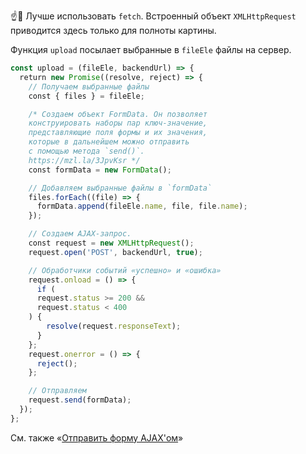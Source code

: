 ☝️🧐 Лучше использовать `fetch`. Встроенный объект `XMLHttpRequest` приводится здесь только для полноты картины.

Функция `upload` посылает выбранные в `fileEle` файлы на сервер.

```javascript
const upload = (fileEle, backendUrl) => {
  return new Promise((resolve, reject) => {
    // Получаем выбранные файлы
    const { files } = fileEle;

    /* Создаем объект FormData. Он позволяет
    конструировать наборы пар ключ-значение,
    представляющие поля формы и их значения,
    которые в дальнейшем можно отправить
    с помощью метода `send()`.
    https://mzl.la/3JpvKsr */
    const formData = new FormData();

    // Добавляем выбранные файлы в `formData`
    files.forEach((file) => {
      formData.append(fileEle.name, file, file.name);
    });

    // Создаем AJAX-запрос.
    const request = new XMLHttpRequest();
    request.open('POST', backendUrl, true);

    // Обработчики событий «успешно» и «ошибка»
    request.onload = () => {
      if (
      request.status >= 200 &&
      request.status < 400
    ) {
        resolve(request.responseText);
      }
    };
    request.onerror = () => {
      reject();
    };

    // Отправляем
    request.send(formData);
  });
};
```

См. также «[Отправить форму AJAX'ом](#topic-ajax-form)»

